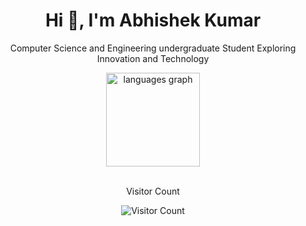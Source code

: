 <h1 align="center">Hi 👋, I'm Abhishek Kumar</h1>
<p align="center">Computer Science and Engineering undergraduate Student Exploring Innovation and Technology</p>

<div align="center">
<!--   <img src="https://github-readme-stats.vercel.app/api?username=abhishek-kumar-21&hide_title=false&hide_rank=false&show_icons=true&include_all_commits=true&count_private=true&disable_animations=false&theme=dracula&locale=en&hide_border=false" height="150" alt="stats graph"  /> -->

  <img src="https://github-readme-stats.vercel.app/api/top-langs?username=abhishek-kumar-21&locale=en&hide_title=false&layout=compact&card_width=320&langs_count=5&theme=dracula&hide_border=false" height="150" alt="languages graph"  />
</div>

<br>

<p align="center">Visitor Count</p>

<p align="center">
  <img src="https://profile-counter.glitch.me/{abhishek-kumar-21}/count.svg" alt="Visitor Count">
</p>
